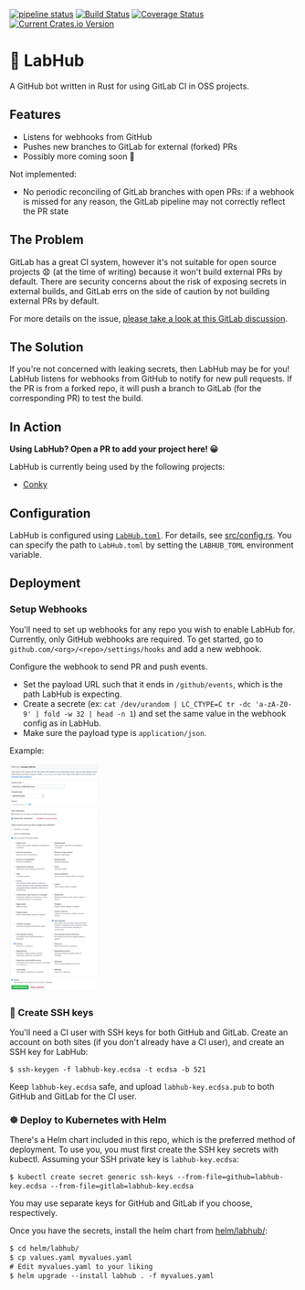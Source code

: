 [![pipeline status](https://gitlab.com/brndnmtthws-oss/labhub/badges/master/pipeline.svg)](https://gitlab.com/brndnmtthws-oss/labhub/commits/master) [![Build Status](https://travis-ci.org/brndnmtthws/labhub.svg?branch=master)](https://travis-ci.org/brndnmtthws/labhub) [![Coverage Status](https://coveralls.io/repos/github/brndnmtthws/labhub/badge.svg)](https://coveralls.io/github/brndnmtthws/labhub) [![Current Crates.io Version](https://img.shields.io/crates/v/labhub.svg)](https://crates.io/crates/labhub)

# 🤖 LabHub

A GitHub bot written in Rust for using GitLab CI in OSS projects.

## Features

- Listens for webhooks from GitHub
- Pushes new branches to GitLab for external (forked) PRs
- Possibly more coming soon 👻

Not implemented:

- No periodic reconciling of GitLab branches with open PRs: if a webhook is missed for any reason, the GitLab pipeline may not correctly reflect the PR state

## The Problem

GitLab has a great CI system, however it's not suitable for open source projects 😧 (at the time of writing) because it won't build external PRs by default. There are security concerns about the risk of exposing secrets in external builds, and GitLab errs on the side of caution by not building external PRs by default.

For more details on the issue, [please take a look at this GitLab discussion](https://gitlab.com/gitlab-org/gitlab-ee/issues/5667).

## The Solution

If you're not concerned with leaking secrets, then LabHub may be for you! LabHub listens for webhooks from GitHub to notify for new pull requests. If the PR is from a forked repo, it will push a branch to GitLab (for the corresponding PR) to test the build.

## In Action

**Using LabHub? Open a PR to add your project here! 😀**

LabHub is currently being used by the following projects:

- [Conky](https://github.com/brndnmtthws/conky)

## Configuration

LabHub is configured using [`LabHub.toml`](LabHub.toml). For details, see [src/config.rs](src/config.rs). You can specify the path to `LabHub.toml` by setting the `LABHUB_TOML` environment variable.

## Deployment

### Setup Webhooks

You'll need to set up webhooks for any repo you wish to enable LabHub for. Currently, only GitHub webhooks are required. To get started, go to `github.com/<org>/<repo>/settings/hooks` and add a new webhook.

Configure the webhook to send PR and push events.

- Set the payload URL such that it ends in `/github/events`, which is the path LabHub is expecting.
- Create a secrete (ex: `cat /dev/urandom | LC_CTYPE=C tr -dc 'a-zA-Z0-9' | fold -w 32 | head -n 1`) and set the same value in the webhook config as in LabHub.
- Make sure the payload type is `application/json`.

Example:

<a href="docs/github-webhook-config.png"><img src="docs/github-webhook-config.png" alt="GitHub webhook config" height="400px"></a>

### 🔑 Create SSH keys

You'll need a CI user with SSH keys for both GitHub and GitLab. Create an account on both sites (if you don't already have a CI user), and create an SSH key for LabHub:

```ShellSession
$ ssh-keygen -f labhub-key.ecdsa -t ecdsa -b 521
```

Keep `labhub-key.ecdsa` safe, and upload `labhub-key.ecdsa.pub` to both GitHub and GitLab for the CI user.

### ☸️ Deploy to Kubernetes with Helm

There's a Helm chart included in this repo, which is the preferred method of deployment. To use you, you must first create the SSH key secrets with kubectl. Assuming your SSH private key is `labhub-key.ecdsa`:

```ShellSession
$ kubectl create secret generic ssh-keys --from-file=github=labhub-key.ecdsa --from-file=gitlab=labhub-key.ecdsa
```

You may use separate keys for GitHub and GitLab if you choose, respectively.

Once you have the secrets, install the helm chart from [helm/labhub/](helm/labhub/):

```ShellSession
$ cd helm/labhub/
$ cp values.yaml myvalues.yaml
# Edit myvalues.yaml to your liking
$ helm upgrade --install labhub . -f myvalues.yaml
```
